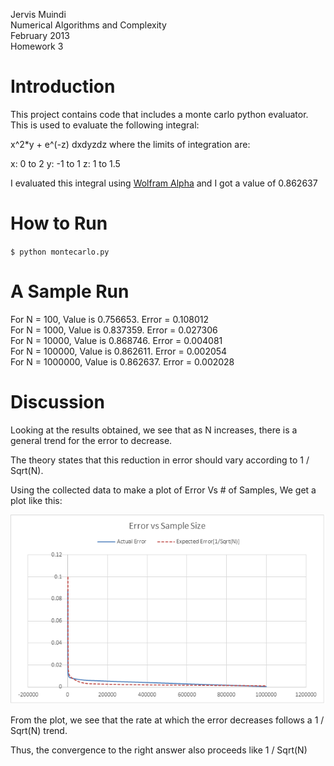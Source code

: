 Jervis Muindi   
Numerical Algorithms and Complexity    
February 2013  
Homework 3    

Introduction
============
This project contains code that includes a monte carlo python evaluator. This is used to evaluate the following
integral:

x^2*y + e^(-z) dxdyzdz where the limits of integration are:

x: 0 to 2
y: -1 to 1
z: 1 to 1.5  

I evaluated this integral using  [Wolfram Alpha](http://goo.gl/eLNDk) and I got a value of 0.862637


How to Run
==========

`$ python montecarlo.py`


A Sample Run
=============
For N = 100, Value is 0.756653. Error = 0.108012  
For N = 1000, Value is 0.837359. Error = 0.027306  
For N = 10000, Value is 0.868746. Error = 0.004081  
For N = 100000, Value is 0.862611. Error = 0.002054  
For N = 1000000, Value is 0.862637. Error = 0.002028  
 

Discussion
===========
Looking at the results obtained, we see that as N increases, there is a general trend for the error to decrease.

The theory states that this reduction in error should vary according to 1 / Sqrt(N).  

Using the collected data to make a plot of Error Vs # of Samples, We get a plot like this:

![Graph](./graph_final.png "Graph")


From the plot, we see that the rate at which the error decreases follows a 1 / Sqrt(N) trend.  

Thus, the convergence to the right answer also proceeds like 1 / Sqrt(N)

